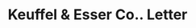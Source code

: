 ---
doi: 10.7916/D8795GTR
date_other: '1926'
date_other_textual: '1926'
form: correspondence
genre:
- Letters (correspondence)
name:
- Keuffel & Esser Co.
object_in_context_url: https://biggert.cul.columbia.edu/items/view/ave_biggert_01636
subject_hierarchical_geographic:
- Hoboken, New Jersey, United States
subject_name:
- Keuffel & Esser Co.
title: Keuffel & Esser Co.. Letter
sort_title: Keuffel & Esser Co.. Letter
call_number: ave_biggert_01636
coordinates:
- 40.75,-74.03
pid: ave_biggert_01636
identifiers: ave_biggert_01636
thumbnail: https://derivativo-3.library.columbia.edu/iiif/2/ldpd:490779/full/!256,256/0/native.jpg
permalink: /biggert/ave_biggert_01636/
layout: iiif-image-page
---